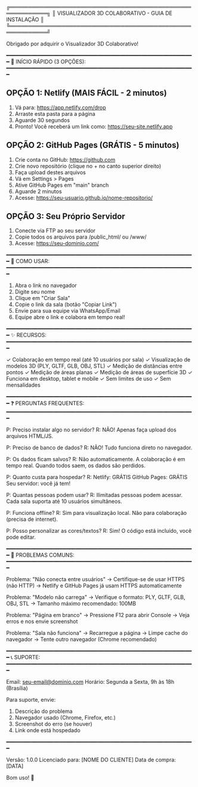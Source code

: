 ╔════════════════════════════════════════════════════════════╗
║    VISUALIZADOR 3D COLABORATIVO - GUIA DE INSTALAÇÃO      ║
╚════════════════════════════════════════════════════════════╝

Obrigado por adquirir o Visualizador 3D Colaborativo!

━━━━━━━━━━━━━━━━━━━━━━━━━━━━━━━━━━━━━━━━━━━━━━━━━━━━━━━━━━━━
🚀 INÍCIO RÁPIDO (3 OPÇÕES):
━━━━━━━━━━━━━━━━━━━━━━━━━━━━━━━━━━━━━━━━━━━━━━━━━━━━━━━━━━━━

OPÇÃO 1: Netlify (MAIS FÁCIL - 2 minutos)
------------------------------------------
1. Vá para: https://app.netlify.com/drop
2. Arraste esta pasta para a página
3. Aguarde 30 segundos
4. Pronto! Você receberá um link como: https://seu-site.netlify.app

OPÇÃO 2: GitHub Pages (GRÁTIS - 5 minutos)
------------------------------------------
1. Crie conta no GitHub: https://github.com
2. Crie novo repositório (clique no + no canto superior direito)
3. Faça upload destes arquivos
4. Vá em Settings > Pages
5. Ative GitHub Pages em "main" branch
6. Aguarde 2 minutos
7. Acesse: https://seu-usuario.github.io/nome-repositorio/

OPÇÃO 3: Seu Próprio Servidor
------------------------------
1. Conecte via FTP ao seu servidor
2. Copie todos os arquivos para /public_html/ ou /www/
3. Acesse: https://seu-dominio.com/

━━━━━━━━━━━━━━━━━━━━━━━━━━━━━━━━━━━━━━━━━━━━━━━━━━━━━━━━━━━━
📖 COMO USAR:
━━━━━━━━━━━━━━━━━━━━━━━━━━━━━━━━━━━━━━━━━━━━━━━━━━━━━━━━━━━━

1. Abra o link no navegador
2. Digite seu nome
3. Clique em "Criar Sala"
4. Copie o link da sala (botão "Copiar Link")
5. Envie para sua equipe via WhatsApp/Email
6. Equipe abre o link e colabora em tempo real!

━━━━━━━━━━━━━━━━━━━━━━━━━━━━━━━━━━━━━━━━━━━━━━━━━━━━━━━━━━━━
✨ RECURSOS:
━━━━━━━━━━━━━━━━━━━━━━━━━━━━━━━━━━━━━━━━━━━━━━━━━━━━━━━━━━━━

✓ Colaboração em tempo real (até 10 usuários por sala)
✓ Visualização de modelos 3D (PLY, GLTF, GLB, OBJ, STL)
✓ Medição de distâncias entre pontos
✓ Medição de áreas planas
✓ Medição de áreas de superfície 3D
✓ Funciona em desktop, tablet e mobile
✓ Sem limites de uso
✓ Sem mensalidades

━━━━━━━━━━━━━━━━━━━━━━━━━━━━━━━━━━━━━━━━━━━━━━━━━━━━━━━━━━━━
❓ PERGUNTAS FREQUENTES:
━━━━━━━━━━━━━━━━━━━━━━━━━━━━━━━━━━━━━━━━━━━━━━━━━━━━━━━━━━━━

P: Preciso instalar algo no servidor?
R: NÃO! Apenas faça upload dos arquivos HTML/JS.

P: Preciso de banco de dados?
R: NÃO! Tudo funciona direto no navegador.

P: Os dados ficam salvos?
R: Não automaticamente. A colaboração é em tempo real.
   Quando todos saem, os dados são perdidos.

P: Quanto custa para hospedar?
R: Netlify: GRÁTIS
   GitHub Pages: GRÁTIS
   Seu servidor: você já tem!

P: Quantas pessoas podem usar?
R: Ilimitadas pessoas podem acessar.
   Cada sala suporta até 10 usuários simultâneos.

P: Funciona offline?
R: Sim para visualização local.
   Não para colaboração (precisa de internet).

P: Posso personalizar as cores/textos?
R: Sim! O código está incluído, você pode editar.

━━━━━━━━━━━━━━━━━━━━━━━━━━━━━━━━━━━━━━━━━━━━━━━━━━━━━━━━━━━━
🔧 PROBLEMAS COMUNS:
━━━━━━━━━━━━━━━━━━━━━━━━━━━━━━━━━━━━━━━━━━━━━━━━━━━━━━━━━━━━

Problema: "Não conecta entre usuários"
→ Certifique-se de usar HTTPS (não HTTP)
→ Netlify e GitHub Pages já usam HTTPS automaticamente

Problema: "Modelo não carrega"
→ Verifique o formato: PLY, GLTF, GLB, OBJ, STL
→ Tamanho máximo recomendado: 100MB

Problema: "Página em branco"
→ Pressione F12 para abrir Console
→ Veja erros e nos envie screenshot

Problema: "Sala não funciona"
→ Recarregue a página
→ Limpe cache do navegador
→ Tente outro navegador (Chrome recomendado)

━━━━━━━━━━━━━━━━━━━━━━━━━━━━━━━━━━━━━━━━━━━━━━━━━━━━━━━━━━━━
📞 SUPORTE:
━━━━━━━━━━━━━━━━━━━━━━━━━━━━━━━━━━━━━━━━━━━━━━━━━━━━━━━━━━━━

Email: seu-email@dominio.com
Horário: Segunda a Sexta, 9h às 18h (Brasília)

Para suporte, envie:
1. Descrição do problema
2. Navegador usado (Chrome, Firefox, etc.)
3. Screenshot do erro (se houver)
4. Link onde está hospedado

━━━━━━━━━━━━━━━━━━━━━━━━━━━━━━━━━━━━━━━━━━━━━━━━━━━━━━━━━━━━

Versão: 1.0.0
Licenciado para: [NOME DO CLIENTE]
Data de compra: [DATA]

Bom uso! 🎉
